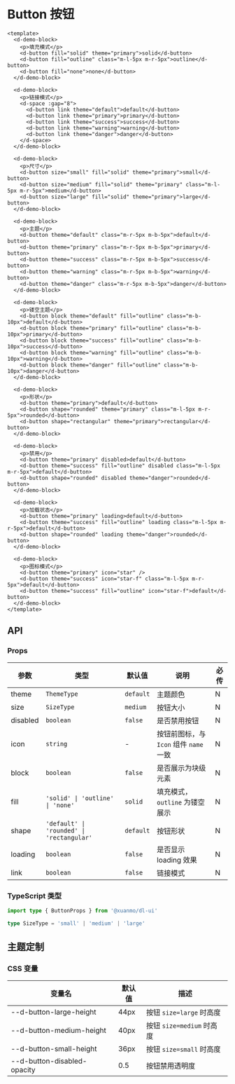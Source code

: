 # Button 按钮

```vue client=Mobile playground=MButton
<template>
  <d-demo-block>
    <p>填充模式</p>
    <d-button fill="solid" theme="primary">solid</d-button>
    <d-button fill="outline" class="m-l-5px m-r-5px">outline</d-button>
    <d-button fill="none">none</d-button>
  </d-demo-block>

  <d-demo-block>
    <p>链接模式</p>
    <d-space :gap="8">
      <d-button link theme="default">default</d-button>
      <d-button link theme="primary">primary</d-button>
      <d-button link theme="success">success</d-button>
      <d-button link theme="warning">warning</d-button>
      <d-button link theme="danger">danger</d-button>
    </d-space>
  </d-demo-block>

  <d-demo-block>
    <p>尺寸</p>
    <d-button size="small" fill="solid" theme="primary">small</d-button>
    <d-button size="medium" fill="solid" theme="primary" class="m-l-5px m-r-5px">medium</d-button>
    <d-button size="large" fill="solid" theme="primary">large</d-button>
  </d-demo-block>

  <d-demo-block>
    <p>主题</p>
    <d-button theme="default" class="m-r-5px m-b-5px">default</d-button>
    <d-button theme="primary" class="m-r-5px m-b-5px">primary</d-button>
    <d-button theme="success" class="m-r-5px m-b-5px">success</d-button>
    <d-button theme="warning" class="m-r-5px m-b-5px">warning</d-button>
    <d-button theme="danger" class="m-r-5px m-b-5px">danger</d-button>
  </d-demo-block>

  <d-demo-block>
    <p>镂空主题</p>
    <d-button block theme="default" fill="outline" class="m-b-10px">default</d-button>
    <d-button block theme="primary" fill="outline" class="m-b-10px">primary</d-button>
    <d-button block theme="success" fill="outline" class="m-b-10px">success</d-button>
    <d-button block theme="warning" fill="outline" class="m-b-10px">warning</d-button>
    <d-button block theme="danger" fill="outline" class="m-b-10px">danger</d-button>
  </d-demo-block>

  <d-demo-block>
    <p>形状</p>
    <d-button theme="primary">default</d-button>
    <d-button shape="rounded" theme="primary" class="m-l-5px m-r-5px">rounded</d-button>
    <d-button shape="rectangular" theme="primary">rectangular</d-button>
  </d-demo-block>

  <d-demo-block>
    <p>禁用</p>
    <d-button theme="primary" disabled>default</d-button>
    <d-button theme="success" fill="outline" disabled class="m-l-5px m-r-5px">default</d-button>
    <d-button shape="rounded" disabled theme="danger">rounded</d-button>
  </d-demo-block>

  <d-demo-block>
    <p>加载状态</p>
    <d-button theme="primary" loading>default</d-button>
    <d-button theme="success" fill="outline" loading class="m-l-5px m-r-5px">default</d-button>
    <d-button shape="rounded" loading theme="danger">rounded</d-button>
  </d-demo-block>

  <d-demo-block>
    <p>图标模式</p>
    <d-button theme="primary" icon="star" />
    <d-button theme="success" icon="star-f" class="m-l-5px m-r-5px">default</d-button>
    <d-button theme="success" fill="outline" icon="star-f">default</d-button>
  </d-demo-block>
</template>
```

## API

### Props

|参数|类型|默认值|说明|必传|
|---|----|-----|---|----|
|theme|`ThemeType`|`default`|主题颜色|N|
|size|`SizeType`|`medium`|按钮大小|N|
|disabled|`boolean`|`false`|是否禁用按钮|N|
|icon|`string`|-|按钮前图标，与 `Icon` 组件 `name` 一致|N|
|block|`boolean`|`false`|是否展示为块级元素|N|
|fill|`'solid' \| 'outline' \| 'none'`| `solid`| 填充模式，`outline` 为镂空展示 | N |
|shape|`'default' \| 'rounded' \| 'rectangular'`|`default`|按钮形状|N|
|loading|`boolean`|`false`|是否显示 loading 效果|N|
|link|`boolean`|`false`|链接模式|N|

### TypeScript 类型

```typescript
import type { ButtonProps } from '@xuanmo/dl-ui'

type SizeType = 'small' | 'medium' | 'large'
```

## 主题定制

### CSS 变量

|变量名|默认值|描述|
|-----|-----|----|
|--d-button-large-height|44px|按钮 `size=large` 时高度|
|--d-button-medium-height|40px|按钮 `size=medium` 时高度|
|--d-button-small-height|36px|按钮 `size=small` 时高度|
|--d-button-disabled-opacity|0.5|按钮禁用透明度|
